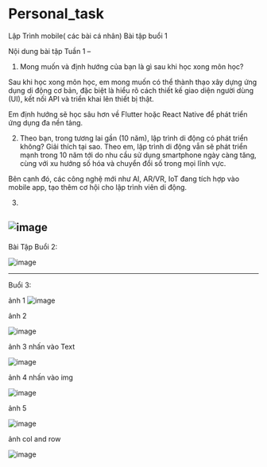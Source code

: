 # Personal_task
Lập Trình mobile( các bài cá nhân)
Bài tập buổi 1


Nội dung bài tập Tuần 1 –


1. Mong muốn và định hướng của bạn là gì sau khi học xong môn học?

   
Sau khi học xong môn học, em mong muốn có thể thành thạo xây dựng ứng dụng di động cơ bản, đặc biệt là hiểu rõ cách thiết kế giao diện người dùng (UI), 
kết nối API và triển khai lên thiết bị thật.


Em định hướng sẽ học sâu hơn về Flutter hoặc React Native để phát triển ứng dụng đa nền tảng.

2. Theo bạn, trong tương lai gần (10 năm), lập trình di động có phát triển không? Giải thích tại sao.
Theo em, lập trình di động vẫn sẽ phát triển mạnh trong 10 năm tới do nhu cầu sử dụng smartphone ngày càng tăng, cùng với xu hướng số hóa và chuyển đổi số trong mọi lĩnh vực.


Bên cạnh đó, các công nghệ mới như AI, AR/VR, IoT đang tích hợp vào mobile app, tạo thêm cơ hội cho lập trình viên di động.

3.
![image](https://github.com/user-attachments/assets/d3e3ba7c-36c4-4a7a-8d36-5aea211566c0)
-------------------------------------------------------------------------------------------------------------------------------------------------------------------------------------------------------

Bài Tập Buổi 2:

![image](https://github.com/user-attachments/assets/64c24c89-c7e0-4868-ad09-f5e7b4f193cf)


-------------------------------------------------------------------------------------------------------------------------------------------------------------------------------------------------------
Buổi 3:


ảnh 1
![image](https://github.com/user-attachments/assets/2275babc-b95e-4eb2-a921-48c84a8a2fac)


ảnh 2


![image](https://github.com/user-attachments/assets/c40bdb1a-9908-4bf5-94e1-13a9fa5dba34)


ảnh 3 nhấn vào Text


![image](https://github.com/user-attachments/assets/84f00a6c-b49a-47de-849a-11d543c9c469)


ảnh 4 nhấn vào img


![image](https://github.com/user-attachments/assets/c4525af5-6fde-48c2-a828-3c197cdd3616)


ảnh 5


![image](https://github.com/user-attachments/assets/2093c8aa-c7d1-4b13-a9dd-0590aebda719)



ảnh col and row


![image](https://github.com/user-attachments/assets/b26ee57e-25b0-47a3-9997-1085cb26e160)

